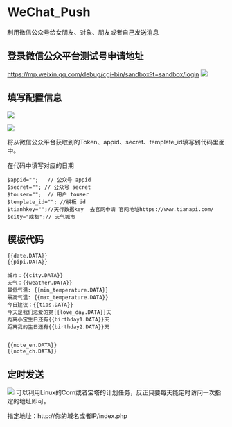 # WeChat_Push
利用微信公众号给女朋友、对象、朋友或者自己发送消息

## 登录微信公众平台测试号申请地址
https://mp.weixin.qq.com/debug/cgi-bin/sandbox?t=sandbox/login
![](https://s1.328888.xyz/2022/08/23/byzfp.png)

## 填写配置信息
![](https://s1.328888.xyz/2022/08/23/byq1y.png)

![](https://s1.328888.xyz/2022/08/23/bzjAk.png)

将从微信公众平台获取到的Token、appid、secret、template_id填写到代码里面中。

在代码中填写对应的日期
``` 
$appid="";   // 公众号 appid
$secret=""; // 公众号 secret
$touser="";  // 用户 touser
$template_id=""; //模板 id
$tianhkey="";//天行数据key  去官网申请 官网地址https://www.tianapi.com/
$city="成都";// 天气城市

```

## 模板代码
```
{{date.DATA}}
{{pipi.DATA}}

城市：{{city.DATA}}
天气：{{weather.DATA}}
最低气温: {{min_temperature.DATA}}
最高气温: {{max_temperature.DATA}}
今日建议：{{tips.DATA}}
今天是我们恋爱的第{{love_day.DATA}}天
距离小宝生日还有{{birthday1.DATA}}天
距离我的生日还有{{birthday2.DATA}}天


{{note_en.DATA}}
{{note_ch.DATA}}
```

## 定时发送
![](https://s1.328888.xyz/2022/08/23/bzlyr.png)
可以利用Linux的Corn或者宝塔的计划任务，反正只要每天能定时访问一次指定的地址即可。

指定地址：http://你的域名或者IP/index.php


